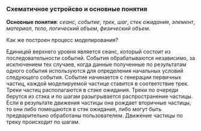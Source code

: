 ### Схематичное устройсво и основные понятия
**Основные понятия**: *сеанс*, *событие*, *трек*, *шаг*, *стек ожидания*, *элемент*, *материал*, *тело*, *логический объем*, *физический объем*.

Как же построен процесс моделирования?

Единицей верхнего уровня является сеанс, который состоит из последовательности событий. События обрабатываются независимо, за исключением тех случаев, когда данные полученные по результатам одного события используются для определения начальных условий следующего события. Событие начинается с генерации первичных частиц, каждой моделируемой частице ставится в соответствие трек. Треки частиц располагаются в стэке ожидания. Треки по очереди берутся из стэка и по шагам разыгрывается распространение частицы. Если в результате движения частицы она рождает вторичные частицы, то они либо помещаются в стэк ожидания, либо могут быть предварительно обработаны пользователем.  Движение частицы по треку происходит по шагам.

